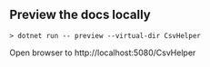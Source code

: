 ﻿## Preview the docs locally

```
> dotnet run -- preview --virtual-dir CsvHelper
```

Open browser to http://localhost:5080/CsvHelper
